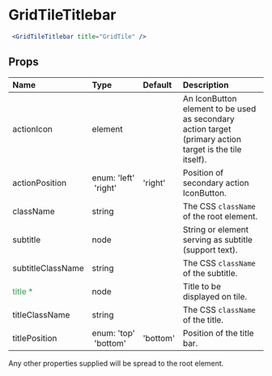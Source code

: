 GridTileTitlebar
================

```jsx
 <GridTileTitlebar title="GridTile" />
 ```

Props
-----

| Name | Type | Default | Description |
|:-----|:-----|:--------|:------------|
| actionIcon | element |  | An IconButton element to be used as secondary action target (primary action target is the tile itself). |
| actionPosition | enum:&nbsp;'left'<br>&nbsp;'right'<br> | 'right' | Position of secondary action IconButton. |
| className | string |  | The CSS `className` of the root element. |
| subtitle | node |  | String or element serving as subtitle (support text). |
| subtitleClassName | string |  | The CSS `className` of the subtitle. |
| <span style="color: #31a148">title *</span> | node |  | Title to be displayed on tile. |
| titleClassName | string |  | The CSS `className` of the title. |
| titlePosition | enum:&nbsp;'top'<br>&nbsp;'bottom'<br> | 'bottom' | Position of the title bar. |

Any other properties supplied will be spread to the root element.
